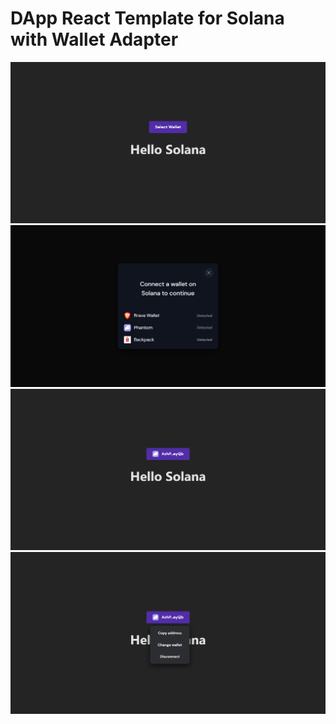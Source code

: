 # DApp React Template for Solana with Wallet Adapter

![Template](/img-1.png)
![Template](/img-2.png)
![Template](/img-3.png)
![Template](/img-4.png)
